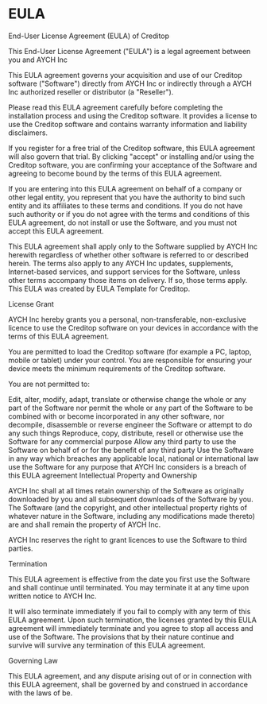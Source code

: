 # EULA
End-User License Agreement (EULA) of Creditop

This End-User License Agreement ("EULA") is a legal agreement between you and AYCH Inc

This EULA agreement governs your acquisition and use of our Creditop software ("Software") directly from AYCH Inc or indirectly through a AYCH Inc authorized reseller or distributor (a "Reseller").

Please read this EULA agreement carefully before completing the installation process and using the Creditop software. It provides a license to use the Creditop software and contains warranty information and liability disclaimers.

If you register for a free trial of the Creditop software, this EULA agreement will also govern that trial. By clicking "accept" or installing and/or using the Creditop software, you are confirming your acceptance of the Software and agreeing to become bound by the terms of this EULA agreement.

If you are entering into this EULA agreement on behalf of a company or other legal entity, you represent that you have the authority to bind such entity and its affiliates to these terms and conditions. If you do not have such authority or if you do not agree with the terms and conditions of this EULA agreement, do not install or use the Software, and you must not accept this EULA agreement.

This EULA agreement shall apply only to the Software supplied by AYCH Inc herewith regardless of whether other software is referred to or described herein. The terms also apply to any AYCH Inc updates, supplements, Internet-based services, and support services for the Software, unless other terms accompany those items on delivery. If so, those terms apply. This EULA was created by EULA Template for Creditop.

License Grant

AYCH Inc hereby grants you a personal, non-transferable, non-exclusive licence to use the Creditop software on your devices in accordance with the terms of this EULA agreement.

You are permitted to load the Creditop software (for example a PC, laptop, mobile or tablet) under your control. You are responsible for ensuring your device meets the minimum requirements of the Creditop software.

You are not permitted to:

Edit, alter, modify, adapt, translate or otherwise change the whole or any part of the Software nor permit the whole or any part of the Software to be combined with or become incorporated in any other software, nor decompile, disassemble or reverse engineer the Software or attempt to do any such things
Reproduce, copy, distribute, resell or otherwise use the Software for any commercial purpose
Allow any third party to use the Software on behalf of or for the benefit of any third party
Use the Software in any way which breaches any applicable local, national or international law
use the Software for any purpose that AYCH Inc considers is a breach of this EULA agreement
Intellectual Property and Ownership

AYCH Inc shall at all times retain ownership of the Software as originally downloaded by you and all subsequent downloads of the Software by you. The Software (and the copyright, and other intellectual property rights of whatever nature in the Software, including any modifications made thereto) are and shall remain the property of AYCH Inc.

AYCH Inc reserves the right to grant licences to use the Software to third parties.

Termination

This EULA agreement is effective from the date you first use the Software and shall continue until terminated. You may terminate it at any time upon written notice to AYCH Inc.

It will also terminate immediately if you fail to comply with any term of this EULA agreement. Upon such termination, the licenses granted by this EULA agreement will immediately terminate and you agree to stop all access and use of the Software. The provisions that by their nature continue and survive will survive any termination of this EULA agreement.

Governing Law

This EULA agreement, and any dispute arising out of or in connection with this EULA agreement, shall be governed by and construed in accordance with the laws of be.
